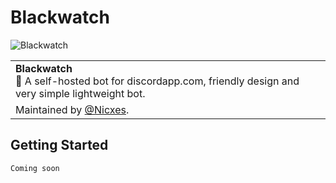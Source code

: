 # Blackwatch

<img src="https://i.imgur.com/ITcYA34.jpg" alt="Blackwatch" />

<table>
  <tr>
    <td>
      <strong>Blackwatch</strong><br/>🎯 A self-hosted bot for discordapp.com, friendly design and very simple lightweight bot.
    </td>
  </tr>

  <tr>
    <td>Maintained by <a href='https://github.com/nicxes'>@Nicxes</a>.</td>
  </tr>
</table>

## Getting Started


```sh
Coming soon
```
